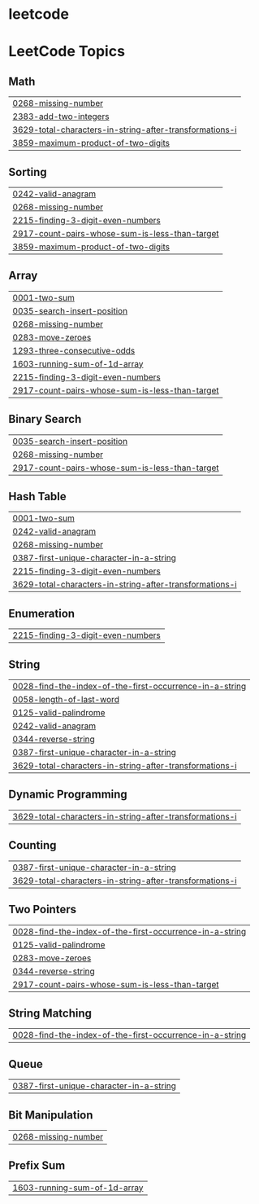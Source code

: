 # leetcode
<!---LeetCode Topics Start-->
# LeetCode Topics
## Math
|  |
| ------- |
| [0268-missing-number](https://github.com/tahfimism/leetcode/tree/master/0268-missing-number) |
| [2383-add-two-integers](https://github.com/tahfimism/leetcode/tree/master/2383-add-two-integers) |
| [3629-total-characters-in-string-after-transformations-i](https://github.com/tahfimism/leetcode/tree/master/3629-total-characters-in-string-after-transformations-i) |
| [3859-maximum-product-of-two-digits](https://github.com/tahfimism/leetcode/tree/master/3859-maximum-product-of-two-digits) |
## Sorting
|  |
| ------- |
| [0242-valid-anagram](https://github.com/tahfimism/leetcode/tree/master/0242-valid-anagram) |
| [0268-missing-number](https://github.com/tahfimism/leetcode/tree/master/0268-missing-number) |
| [2215-finding-3-digit-even-numbers](https://github.com/tahfimism/leetcode/tree/master/2215-finding-3-digit-even-numbers) |
| [2917-count-pairs-whose-sum-is-less-than-target](https://github.com/tahfimism/leetcode/tree/master/2917-count-pairs-whose-sum-is-less-than-target) |
| [3859-maximum-product-of-two-digits](https://github.com/tahfimism/leetcode/tree/master/3859-maximum-product-of-two-digits) |
## Array
|  |
| ------- |
| [0001-two-sum](https://github.com/tahfimism/leetcode/tree/master/0001-two-sum) |
| [0035-search-insert-position](https://github.com/tahfimism/leetcode/tree/master/0035-search-insert-position) |
| [0268-missing-number](https://github.com/tahfimism/leetcode/tree/master/0268-missing-number) |
| [0283-move-zeroes](https://github.com/tahfimism/leetcode/tree/master/0283-move-zeroes) |
| [1293-three-consecutive-odds](https://github.com/tahfimism/leetcode/tree/master/1293-three-consecutive-odds) |
| [1603-running-sum-of-1d-array](https://github.com/tahfimism/leetcode/tree/master/1603-running-sum-of-1d-array) |
| [2215-finding-3-digit-even-numbers](https://github.com/tahfimism/leetcode/tree/master/2215-finding-3-digit-even-numbers) |
| [2917-count-pairs-whose-sum-is-less-than-target](https://github.com/tahfimism/leetcode/tree/master/2917-count-pairs-whose-sum-is-less-than-target) |
## Binary Search
|  |
| ------- |
| [0035-search-insert-position](https://github.com/tahfimism/leetcode/tree/master/0035-search-insert-position) |
| [0268-missing-number](https://github.com/tahfimism/leetcode/tree/master/0268-missing-number) |
| [2917-count-pairs-whose-sum-is-less-than-target](https://github.com/tahfimism/leetcode/tree/master/2917-count-pairs-whose-sum-is-less-than-target) |
## Hash Table
|  |
| ------- |
| [0001-two-sum](https://github.com/tahfimism/leetcode/tree/master/0001-two-sum) |
| [0242-valid-anagram](https://github.com/tahfimism/leetcode/tree/master/0242-valid-anagram) |
| [0268-missing-number](https://github.com/tahfimism/leetcode/tree/master/0268-missing-number) |
| [0387-first-unique-character-in-a-string](https://github.com/tahfimism/leetcode/tree/master/0387-first-unique-character-in-a-string) |
| [2215-finding-3-digit-even-numbers](https://github.com/tahfimism/leetcode/tree/master/2215-finding-3-digit-even-numbers) |
| [3629-total-characters-in-string-after-transformations-i](https://github.com/tahfimism/leetcode/tree/master/3629-total-characters-in-string-after-transformations-i) |
## Enumeration
|  |
| ------- |
| [2215-finding-3-digit-even-numbers](https://github.com/tahfimism/leetcode/tree/master/2215-finding-3-digit-even-numbers) |
## String
|  |
| ------- |
| [0028-find-the-index-of-the-first-occurrence-in-a-string](https://github.com/tahfimism/leetcode/tree/master/0028-find-the-index-of-the-first-occurrence-in-a-string) |
| [0058-length-of-last-word](https://github.com/tahfimism/leetcode/tree/master/0058-length-of-last-word) |
| [0125-valid-palindrome](https://github.com/tahfimism/leetcode/tree/master/0125-valid-palindrome) |
| [0242-valid-anagram](https://github.com/tahfimism/leetcode/tree/master/0242-valid-anagram) |
| [0344-reverse-string](https://github.com/tahfimism/leetcode/tree/master/0344-reverse-string) |
| [0387-first-unique-character-in-a-string](https://github.com/tahfimism/leetcode/tree/master/0387-first-unique-character-in-a-string) |
| [3629-total-characters-in-string-after-transformations-i](https://github.com/tahfimism/leetcode/tree/master/3629-total-characters-in-string-after-transformations-i) |
## Dynamic Programming
|  |
| ------- |
| [3629-total-characters-in-string-after-transformations-i](https://github.com/tahfimism/leetcode/tree/master/3629-total-characters-in-string-after-transformations-i) |
## Counting
|  |
| ------- |
| [0387-first-unique-character-in-a-string](https://github.com/tahfimism/leetcode/tree/master/0387-first-unique-character-in-a-string) |
| [3629-total-characters-in-string-after-transformations-i](https://github.com/tahfimism/leetcode/tree/master/3629-total-characters-in-string-after-transformations-i) |
## Two Pointers
|  |
| ------- |
| [0028-find-the-index-of-the-first-occurrence-in-a-string](https://github.com/tahfimism/leetcode/tree/master/0028-find-the-index-of-the-first-occurrence-in-a-string) |
| [0125-valid-palindrome](https://github.com/tahfimism/leetcode/tree/master/0125-valid-palindrome) |
| [0283-move-zeroes](https://github.com/tahfimism/leetcode/tree/master/0283-move-zeroes) |
| [0344-reverse-string](https://github.com/tahfimism/leetcode/tree/master/0344-reverse-string) |
| [2917-count-pairs-whose-sum-is-less-than-target](https://github.com/tahfimism/leetcode/tree/master/2917-count-pairs-whose-sum-is-less-than-target) |
## String Matching
|  |
| ------- |
| [0028-find-the-index-of-the-first-occurrence-in-a-string](https://github.com/tahfimism/leetcode/tree/master/0028-find-the-index-of-the-first-occurrence-in-a-string) |
## Queue
|  |
| ------- |
| [0387-first-unique-character-in-a-string](https://github.com/tahfimism/leetcode/tree/master/0387-first-unique-character-in-a-string) |
## Bit Manipulation
|  |
| ------- |
| [0268-missing-number](https://github.com/tahfimism/leetcode/tree/master/0268-missing-number) |
## Prefix Sum
|  |
| ------- |
| [1603-running-sum-of-1d-array](https://github.com/tahfimism/leetcode/tree/master/1603-running-sum-of-1d-array) |
<!---LeetCode Topics End-->